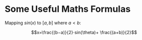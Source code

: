 # Some Useful Maths Formulas

Mapping $sin(x)$ to $[a, b]$ where $a < b$:
```math
x=\frac{(b−a)}{2}⋅sin(\theta)+ \frac{(a+b)}{2}
```

